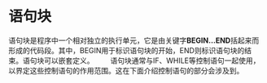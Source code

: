 # 语句块

语句块是程序中一个相对独立的执行单元，它是由关键字**BEGIN…END**括起来而形成的代码段。其中，BEGIN用于标识语句块的开始，END则标识语句块的结束。语句块可以嵌套定义。 　　语句块通常与IF、WHILE等控制语句一起使用，以界定这些控制语句的作用范围。这在下面介绍控制语句的部分会涉及到。